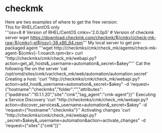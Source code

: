 # checkmk

Here are two examples of where to get the free version:<br />
This for RHEL/CentOS only<br />
'''osv=8 # Version of RHEL/CentOS
cmkv='2.0.0p5' # Version of checkmk server
wget https://download.checkmk.com/checkmk/${cmkv}/check-mk-raw-${cmkv}-el${osv}-38.x86_64.rpm'''
My local server to get pre-packaged agent
'''wget http://checkmks/cmk/check_mk/agents/check-mk-agent-${cmkv}-1.noarch.rpm<br>
curl "http://checkmks/cmk/check_mk/webapi.py?action=get_all_hosts&_username=automation&_secret=$akey"'''
Cat the following file on the server
'cat /opt/omd/sites/cmk/var/check_mk/web/automation/automation.secret'
Creating a host:
'curl "http://checkmks/cmk/check_mk/webapi.py?action=add_host&_username=automation&_secret=$akey" -d 'request={"hostname":"checkmks","folder":"","attributes":{"ipaddress":"10.1.1.20","site":"cmk","tag_agent":"cmk-agent"}}''
Executing a Service Discovery
'curl "http://checkmks/cmk/check_mk/webapi.py?action=discover_services&_username=automation&_secret=$akey" -d 'request={"hostname":"checkmks"}''
Activating changes
'curl "http://checkmks/cmk/check_mk/webapi.py?_secret=$akey&_username=automation&action=activate_changes" -d 'request={"sites":["cmk"]}''

